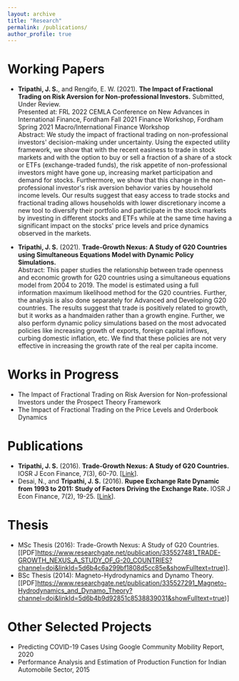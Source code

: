 ```yaml
---
layout: archive
title: "Research"
permalink: /publications/
author_profile: true
---
```


Working Papers
======
- **Tripathi, J. S.**, and Rengifo, E. W. (2021). **The Impact of Fractional Trading on Risk Aversion for Non-professional Investors.** Submitted, Under Review. <br>
Presented at: FRL 2022 CEMLA Conference on New Advances in International Finance, Fordham Fall 2021 Finance Workshop, Fordham Spring 2021 Macro/International Finance Workshop <br>
Abstract: We study the impact of fractional trading on non-professional investors' decision-making under uncertainty. Using the expected utility framework, we show that with the recent easiness to trade in stock markets and with the option to buy or sell a fraction of a share of a stock or ETFs (exchange-traded funds), the risk appetite of non-professional investors might have gone up, increasing market participation and demand for stocks. Furthermore, we show that this change in the non-professional investor's risk aversion behavior varies by household income levels. Our results suggest that easy access to trade stocks and fractional trading allows households with lower discretionary income a new tool to diversify their portfolio and participate in the stock markets by investing in different stocks and ETFs while at the same time having a significant impact on the stocks' price levels and price dynamics observed in the markets. <br>

- **Tripathi, J. S.** (2021). **Trade-Growth Nexus: A Study of G20 Countries using Simultaneous Equations Model with Dynamic Policy Simulations.** <br>
Abstract: This paper studies the relationship between trade openness and economic growth for G20 countries using a simultaneous equations model from 2004 to 2019. The model is estimated using a full information maximum likelihood method for the G20 countries. Further, the analysis is also done separately for Advanced and Developing G20 countries. The results suggest that trade is positively related to growth, but it works as a handmaiden rather than a growth engine. Further, we also perform dynamic policy simulations based on the most advocated policies like increasing growth of exports, foreign capital inflows, curbing domestic inflation, etc. We find that these policies are not very effective in increasing the growth rate of the real per capita income.

Works in Progress
======
- The Impact of Fractional Trading on Risk Aversion for Non-professional Investors under the Prospect Theory Framework
- The Impact of Fractional Trading on the Price Levels and Orderbook Dynamics

Publications
======
- **Tripathi, J. S.** (2016). **Trade-Growth Nexus: A Study of G20 Countries.** IOSR J Econ Finance, 7(3), 60-70.  [[Link](http://www.iosrjournals.org/iosr-jef/papers/Vol7-Issue3/Version-2/G0703026070.pdf)].
- Desai, N., and **Tripathi, J. S.** (2016). **Rupee Exchange Rate Dynamic from 1993 to 2011: Study of Factors Driving the Exchange Rate.** IOSR J Econ Finance, 7(2), 19-25.  [[Link](http://www.iosrjournals.org/iosr-jef/papers/Vol7-Issue2/Version-2/C0702021925.pdf)].

Thesis
======
- MSc Thesis (2016): Trade-Growth Nexus: A Study of G20 Countries. [[PDF]https://www.researchgate.net/publication/335527481_TRADE-GROWTH_NEXUS_A_STUDY_OF_G-20_COUNTRIES?channel=doi&linkId=5d6b4c6a299bf1808d5cc85e&showFulltext=true)].
- BSc Thesis (2014): Magneto-Hydrodynamics and Dynamo Theory. [[PDF]https://www.researchgate.net/publication/335527291_Magneto-Hydrodynamics_and_Dynamo_Theory?channel=doi&linkId=5d6b4b9d92851c8538839031&showFulltext=true)]

Other Selected Projects
======
- Predicting COVID-19 Cases Using Google Community Mobility Report, 2020
- Performance Analysis and Estimation of Production Function for Indian Automobile Sector, 2015


<!--
{% if author.googlescholar %}
  You can also find my articles on <u><a href="{{author.googlescholar}}">my Google Scholar profile</a>.</u>
{% endif %}

{% include base_path %}

{% for post in site.publications reversed %}
  {% include archive-single.html %}
{% endfor %} -->
